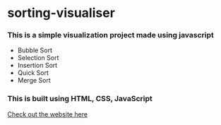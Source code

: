 # sorting-visualiser
### This is a simple visualization project made using javascript 
- Bubble Sort 
- Selection Sort
- Insertion Sort
- Quick Sort
- Merge Sort

### This is built using HTML, CSS, JavaScript <br/>
[Check out the website here](https://abhishekprakash5.github.io/Sorting-Visualization/)


